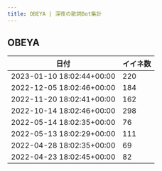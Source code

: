```yaml
---
title: OBEYA | 深夜の歌詞Bot集計
---
```

## OBEYA

|日付|イイネ数|
|-|-|
|2023-01-10 18:02:44+00:00|220|
|2022-12-05 18:02:46+00:00|184|
|2022-11-20 18:02:41+00:00|162|
|2022-10-14 18:02:46+00:00|298|
|2022-05-14 18:02:35+00:00|76|
|2022-05-13 18:02:29+00:00|111|
|2022-04-28 18:02:35+00:00|69|
|2022-04-23 18:02:45+00:00|82|
